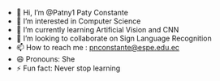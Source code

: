 - 👋 Hi, I’m @Patny1  Paty Constante
- 👀 I’m interested in Computer Science
- 🌱 I’m currently learning Artificial Vision and CNN
- 💞️ I’m looking to collaborate on Sign Language Recognition
- 📫 How to reach me : pnconstante@espe.edu.ec
- 😄 Pronouns: She
- ⚡ Fun fact: Never stop learning

<!---
Patny1/Patny1 is a ✨ special ✨ repository because its `README.md` (this file) appears on your GitHub profile.
You can click the Preview link to take a look at your changes.
--->
